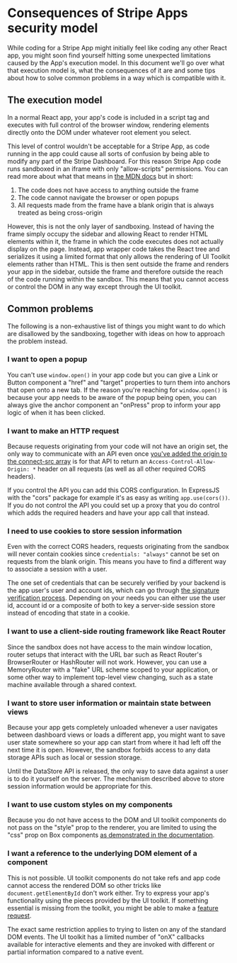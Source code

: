 # Consequences of Stripe Apps security model

While coding for a Stripe App might initially feel like coding any other React
app, you might soon find yourself hitting some unexpected limitations caused by
the App's execution model. In this document we'll go over what that execution
model is, what the consequences of it are and some tips about how to solve
common problems in a way which is compatible with it.

## The execution model

In a normal React app, your app's code is included in a script tag and executes
with full control of the browser window, rendering elements directly onto the
DOM under whatever root element you select.

This level of control wouldn't be acceptable for a Stripe App, as code running
in the app could cause all sorts of confusion by being able to modify any part
of the Stripe Dashboard. For this reason Stripe App code runs sandboxed in an
iframe with only "allow-scripts" permissions. You can read more about what that
means in
[the MDN docs](https://developer.mozilla.org/en-US/docs/Web/HTML/Element/iframe)
but in short:

1. The code does not have access to anything outside the frame
2. The code cannot navigate the browser or open popups
3. All requests made from the frame have a blank origin that is always treated
   as being cross-origin

However, this is not the only layer of sandboxing. Instead of having the frame
simply occupy the sidebar and allowing React to render HTML elements within it,
the frame in which the code executes does not actually display on the page.
Instead, app wrapper code takes the React tree and serializes it using a limited
format that only allows the rendering of UI Toolkit elements rather than HTML.
This is then sent outside the frame and renders your app in the sidebar, outside
the frame and therefore outside the reach of the code running within the
sandbox. This means that you cannot access or control the DOM in any way except
through the UI toolkit.

## Common problems

The following is a non-exhaustive list of things you might want to do which are
disallowed by the sandboxing, together with ideas on how to approach the problem
instead.

### I want to open a popup

You can't use `window.open()` in your app code but you can give a Link or Button
component a "href" and "target" properties to turn them into anchors that open
onto a new tab. If the reason you're reaching for `window.open()` is because
your app needs to be aware of the popup being open, you can always give the
anchor component an "onPress" prop to inform your app logic of when it has been
clicked.

### I want to make an HTTP request

Because requests originating from your code will not have an origin set, the
only way to communicate with an API even once
[you've added the origin to the connect-src array](https://stripe.com/docs/stripe-apps/extend-dashboard-user-interface#use-third-party-apis)
is for that API to return an `Access-Control-Allow-Origin: *` header on all
requests (as well as all other required CORS headers).

If you control the API you can add this CORS configuration. In ExpressJS with
the "cors" package for example it's as easy as writing `app.use(cors())`. If you
do not control the API you could set up a proxy that you do control which adds
the required headers and have your app call that instead.

### I need to use cookies to store session information

Even with the correct CORS headers, requests originating from the sandbox will
never contain cookies since `credentials: "always"` cannot be set on requests
from the blank origin. This means you have to find a different way to associate
a session with a user.

The one set of credentials that can be securely verified by your backend is the
app user's user and account ids, which can go through
[the signature verification process](https://stripe.com/docs/stripe-apps/authenticate).
Depending on your needs you can either use the user id, account id or a
composite of both to key a server-side session store instead of encoding that
state in a cookie.

### I want to use a client-side routing framework like React Router

Since the sandbox does not have access to the main window location, router
setups that interact with the URL bar such as React Router's BrowserRouter or
HashRouter will not work. However, you can use a MemoryRouter with a "fake" URL
scheme scoped to your application, or some other way to implement top-level view
changing, such as a state machine available through a shared context.

### I want to store user information or maintain state between views

Because your app gets completely unloaded whenever a user navigates between
dashboard views or loads a different app, you might want to save user state
somewhere so your app can start from where it had left off the next time it is
open. However, the sandbox forbids access to any data storage APIs such as local
or session storage.

Until the DataStore API is released, the only way to save data against a user is
to do it yourself on the server. The mechanism described above to store session
information would be appropriate for this.

### I want to use custom styles on my components

Because you do not have access to the DOM and UI toolkit components do not pass
on the "style" prop to the renderer, you are limited to using the "css" prop on
Box components
[as demonstrated in the documentation](https://stripe.com/docs/stripe-apps/ui-toolkit/components).

### I want a reference to the underlying DOM element of a component

This is not possible. UI toolkit components do not take refs and app code cannot
access the rendered DOM so other tricks like `document.getElementById` don't
work either. Try to express your app's functionality using the pieces provided
by the UI toolkit. If something essential is missing from the toolkit, you might
be able to make a
[feature request](https://github.com/stripe/stripe-apps/issues/new?assignees=&labels=feature-request%2C+needs-triage&template=feature-request-enhancement.md&title=).

The exact same restriction applies to trying to listen on any of the standard
DOM events. The UI toolkit has a limited number of "onX" callbacks available for
interactive elements and they are invoked with different or partial information
compared to a native event.
